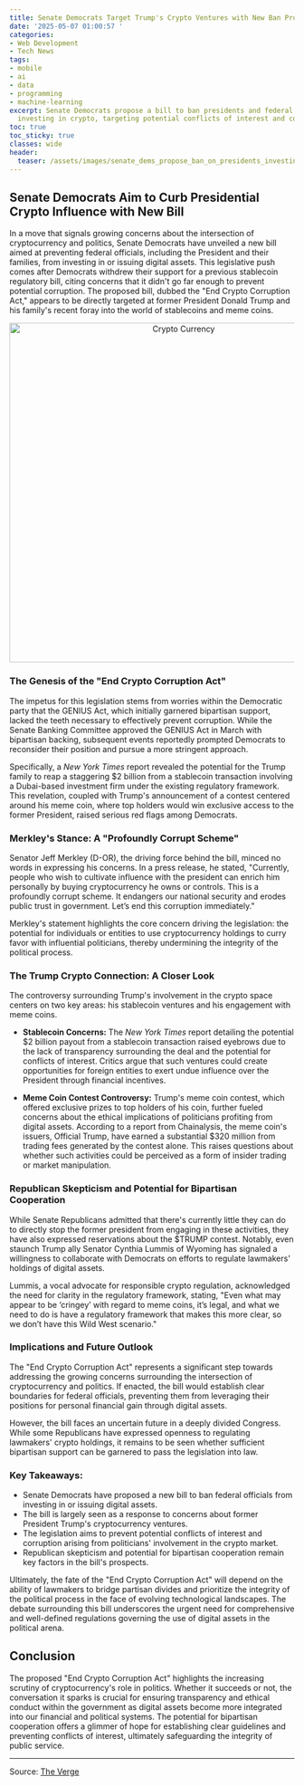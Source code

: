 ```yaml
---
title: Senate Democrats Target Trump's Crypto Ventures with New Ban Proposal
date: '2025-05-07 01:00:57 '
categories:
- Web Development
- Tech News
tags:
- mobile
- ai
- data
- programming
- machine-learning
excerpt: Senate Democrats propose a bill to ban presidents and federal officials from
  investing in crypto, targeting potential conflicts of interest and corruption.
toc: true
toc_sticky: true
classes: wide
header:
  teaser: /assets/images/senate_dems_propose_ban_on_presidents_investing_or_20250507010057.jpg
---
```


## Senate Democrats Aim to Curb Presidential Crypto Influence with New Bill

In a move that signals growing concerns about the intersection of cryptocurrency and politics, Senate Democrats have unveiled a new bill aimed at preventing federal officials, including the President and their families, from investing in or issuing digital assets. This legislative push comes after Democrats withdrew their support for a previous stablecoin regulatory bill, citing concerns that it didn't go far enough to prevent potential corruption. The proposed bill, dubbed the "End Crypto Corruption Act," appears to be directly targeted at former President Donald Trump and his family's recent foray into the world of stablecoins and meme coins.

<center><img src="https://platform.theverge.com/wp-content/uploads/sites/2/2025/02/STK428_CRYPTO_B.jpg?quality=90&#038;strip=all&#038;crop=0,0,100,100" alt="Crypto Currency" width="600"></center>

### The Genesis of the "End Crypto Corruption Act"

The impetus for this legislation stems from worries within the Democratic party that the GENIUS Act, which initially garnered bipartisan support, lacked the teeth necessary to effectively prevent corruption. While the Senate Banking Committee approved the GENIUS Act in March with bipartisan backing, subsequent events reportedly prompted Democrats to reconsider their position and pursue a more stringent approach.

Specifically, a *New York Times* report revealed the potential for the Trump family to reap a staggering $2 billion from a stablecoin transaction involving a Dubai-based investment firm under the existing regulatory framework. This revelation, coupled with Trump's announcement of a contest centered around his meme coin, where top holders would win exclusive access to the former President, raised serious red flags among Democrats.

### Merkley's Stance: A "Profoundly Corrupt Scheme"

Senator Jeff Merkley (D-OR), the driving force behind the bill, minced no words in expressing his concerns. In a press release, he stated, "Currently, people who wish to cultivate influence with the president can enrich him personally by buying cryptocurrency he owns or controls. This is a profoundly corrupt scheme. It endangers our national security and erodes public trust in government. Let’s end this corruption immediately."

Merkley's statement highlights the core concern driving the legislation: the potential for individuals or entities to use cryptocurrency holdings to curry favor with influential politicians, thereby undermining the integrity of the political process.

### The Trump Crypto Connection: A Closer Look

The controversy surrounding Trump's involvement in the crypto space centers on two key areas: his stablecoin ventures and his engagement with meme coins.

*   **Stablecoin Concerns:** The *New York Times* report detailing the potential $2 billion payout from a stablecoin transaction raised eyebrows due to the lack of transparency surrounding the deal and the potential for conflicts of interest. Critics argue that such ventures could create opportunities for foreign entities to exert undue influence over the President through financial incentives.

*   **Meme Coin Contest Controversy:** Trump's meme coin contest, which offered exclusive prizes to top holders of his coin, further fueled concerns about the ethical implications of politicians profiting from digital assets. According to a report from Chainalysis, the meme coin's issuers, Official Trump, have earned a substantial $320 million from trading fees generated by the contest alone. This raises questions about whether such activities could be perceived as a form of insider trading or market manipulation.

### Republican Skepticism and Potential for Bipartisan Cooperation

While Senate Republicans admitted that there's currently little they can do to directly stop the former president from engaging in these activities, they have also expressed reservations about the $TRUMP contest. Notably, even staunch Trump ally Senator Cynthia Lummis of Wyoming has signaled a willingness to collaborate with Democrats on efforts to regulate lawmakers' holdings of digital assets.

Lummis, a vocal advocate for responsible crypto regulation, acknowledged the need for clarity in the regulatory framework, stating, "Even what may appear to be ‘cringey’ with regard to meme coins, it’s legal, and what we need to do is have a regulatory framework that makes this more clear, so we don’t have this Wild West scenario."

### Implications and Future Outlook

The "End Crypto Corruption Act" represents a significant step towards addressing the growing concerns surrounding the intersection of cryptocurrency and politics. If enacted, the bill would establish clear boundaries for federal officials, preventing them from leveraging their positions for personal financial gain through digital assets.

However, the bill faces an uncertain future in a deeply divided Congress. While some Republicans have expressed openness to regulating lawmakers' crypto holdings, it remains to be seen whether sufficient bipartisan support can be garnered to pass the legislation into law.

### Key Takeaways:

*   Senate Democrats have proposed a new bill to ban federal officials from investing in or issuing digital assets.
*   The bill is largely seen as a response to concerns about former President Trump's cryptocurrency ventures.
*   The legislation aims to prevent potential conflicts of interest and corruption arising from politicians' involvement in the crypto market.
*   Republican skepticism and potential for bipartisan cooperation remain key factors in the bill's prospects.

Ultimately, the fate of the "End Crypto Corruption Act" will depend on the ability of lawmakers to bridge partisan divides and prioritize the integrity of the political process in the face of evolving technological landscapes. The debate surrounding this bill underscores the urgent need for comprehensive and well-defined regulations governing the use of digital assets in the political arena.

## Conclusion

The proposed "End Crypto Corruption Act" highlights the increasing scrutiny of cryptocurrency's role in politics. Whether it succeeds or not, the conversation it sparks is crucial for ensuring transparency and ethical conduct within the government as digital assets become more integrated into our financial and political systems. The potential for bipartisan cooperation offers a glimmer of hope for establishing clear guidelines and preventing conflicts of interest, ultimately safeguarding the integrity of public service.

---

Source: [The Verge](https://www.theverge.com/news/662313/meme-coin-stablecoin-genius-act-corruption-trump)
